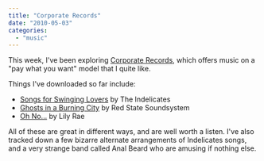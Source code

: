 ```yaml
---
title: "Corporate Records"
date: "2010-05-03"
categories: 
  - "music"
---
```


This week, I've been exploring [Corporate Records](http://corporaterecords.co.uk/), which offers music on a "pay what you want" model that I quite like.  
  
Things I've downloaded so far include:  

- [Songs for Swinging Lovers](http://corporaterecords.co.uk/artists/The+Indelicates/Songs+For+Swinging+Lovers/) by The Indelicates
- [Ghosts in a Burning City](http://corporaterecords.co.uk/artists/Red+State+Soundsystem/Ghosts+In+A+Burning+City/) by Red State Soundsystem
- [Oh No...](http://corporaterecords.co.uk/artists/Lily+Rae/Oh+No.../) by Lily Rae

All of these are great in different ways, and are well worth a listen. I've also tracked down a few bizarre alternate arrangements of Indelicates songs, and a very strange band called Anal Beard who are amusing if nothing else.
